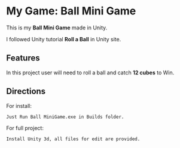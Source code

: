 
# My Game: Ball Mini Game

This is my **Ball Mini Game** made in Unity.

I followed Unity tutorial **Roll a Ball** in Unity site.

## Features

In this project user will need to roll a ball and catch **12 cubes** to Win.

## Directions

For install:
```
Just Run Ball MiniGame.exe in Builds folder.
```

For full project:
```
Install Unity 3d, all files for edit are provided.
```